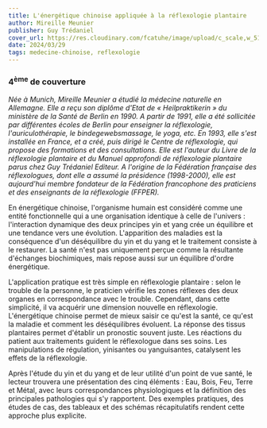 ```yaml
---
title: L'énergétique chinoise appliquée à la réflexologie plantaire
author: Mireille Meunier
publisher: Guy Trédaniel
cover_url: https://res.cloudinary.com/fcatuhe/image/upload/c_scale,w_512/v1711899163/raphaele-rodellar.fr/bibliotheque/9782813204653.jpg
date: 2024/03/29
tags: medecine-chinoise, reflexologie
---
```


### 4<sup>ème</sup> de couverture

_Née à Munich, Mireille Meunier a étudié la médecine naturelle en Allemagne. Elle a reçu son diplôme d'Etat de « Heilpraktikerin » du ministère de la Santé de Berlin en 1990. A partir de 1991, elle a été sollicitée par différentes écoles de Berlin pour enseigner la réflexologie, l'auriculothérapie, le bindegewebsmassage, le yoga, etc. En 1993, elle s'est installée en France, et a créé, puis dirigé le Centre de réflexologie, qui propose des formations et des consultations. Elle est l'auteur du Livre de la réflexologie plantaire et du Manuel approfondi de réflexologie plantaire parus chez Guy Trédaniel Editeur. A l'origine de la Fédération française des réflexologues, dont elle a assumé la présidence (1998-2000), elle est aujourd'hui membre fondateur de la Fédération francophone des praticiens et des enseignants de la réflexologie (FFPER)._

En énergétique chinoise, l'organisme humain est considéré comme une entité fonctionnelle qui a une organisation identique à celle de l'univers : l'interaction dynamique des deux principes yin et yang crée un équilibre et une tendance vers une évolution. L'apparition des maladies est la conséquence d'un déséquilibre du yin et du yang et le traitement consiste à le restaurer. La santé n'est pas uniquement perçue comme la résultante d'échanges biochimiques, mais repose aussi sur un équilibre d'ordre énergétique.

L'application pratique est très simple en réflexologie plantaire : selon le trouble de la personne, le praticien vérifie les zones réflexes des deux organes en correspondance avec le trouble. Cependant, dans cette simplicité, il va acquérir une dimension nouvelle en réflexologie. L'énergétique chinoise permet de mieux saisir ce qu'est la santé, ce qu'est la maladie et comment les déséquilibres évoluent. La réponse des tissus plantaires permet d'établir un pronostic souvent juste. Les réactions du patient aux traitements guident le réflexologue dans ses soins. Les manipulations de régulation, yinisantes ou yanguisantes, catalysent les effets de la réflexologie.

Après l'étude du yin et du yang et de leur utilité d'un point de vue santé, le lecteur trouvera une présentation des cinq éléments : Eau, Bois, Feu, Terre et Métal, avec leurs correspondances physiologiques et la définition des principales pathologies qui s'y rapportent. Des exemples pratiques, des études de cas, des tableaux et des schémas récapitulatifs rendent cette approche plus explicite.
